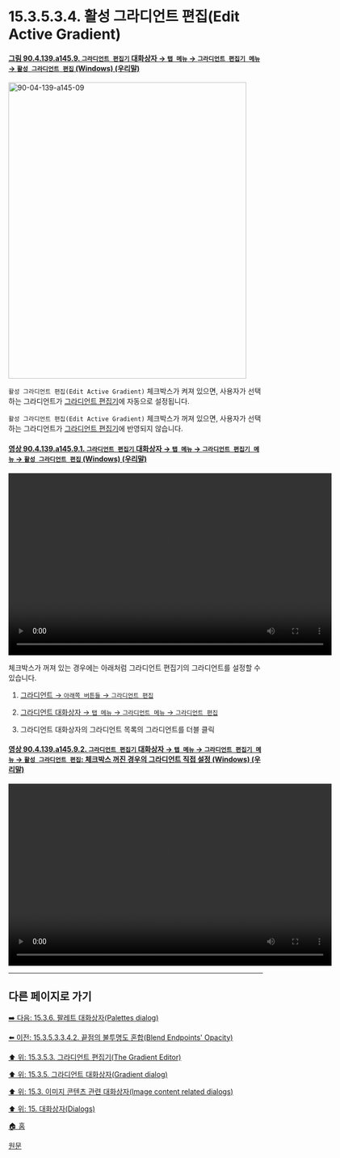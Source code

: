 # 15.3.5.3.4. 활성 그라디언트 편집(Edit Active Gradient)

<a id="90-04-139-a145-09"></a>

#### [그림 90.4.139.a145.9. `그라디언트 편집기` 대화상자 → `탭 메뉴` → `그라디언트 편집기 메뉴` → `활성 그라디언트 편집` (Windows) (우리말)](./90-04-0139-gradient_editor.md#90-04-139-a145-09)
<img width="471" height="586" alt="90-04-139-a145-09" src="https://github.com/user-attachments/assets/3acc2319-1705-4dea-a998-1037db0a3a69" />

`활성 그라디언트 편집(Edit Active Gradient)` 체크박스가 켜져 있으면, 사용자가 선택하는 그라디언트가 [그라디언트 편집기](./15-03-05-03-00-the_gradient_editor.md)에 자동으로 설정됩니다.

`활성 그라디언트 편집(Edit Active Gradient)` 체크박스가 꺼져 있으면, 사용자가 선택하는 그라디언트가 [그라디언트 편집기](./15-03-05-03-00-the_gradient_editor.md)에 반영되지 않습니다.

<a id="90-04-139-a145-09-01"></a>

#### [영상 90.4.139.a145.9.1. `그라디언트 편집기` 대화상자 → `탭 메뉴` → `그라디언트 편집기 메뉴` → `활성 그라디언트 편집` (Windows) (우리말)](./90-04-0139-gradient_editor.md#90-04-139-a145-09-01)
<video controls="controls" width="640" height="360" src="https://github.com/user-attachments/assets/f149e70a-c0f3-4a07-bc71-f4fad94b7a81"></video>

체크박스가 꺼져 있는 경우에는 아래처럼 그라디언트 편집기의 그라디언트를 설정할 수 있습니다.

1. [그라디언트  → `아래쪽 버튼들` → `그라디언트 편집`](./15-03-05-02-02-01-edit_gradient.md)

2. [그라디언트 대화상자 → `탭 메뉴` → `그라디언트 메뉴` → `그라디언트 편집`](./15-03-05-02-03-01-edit_gradient.md)

3. 그라디언트 대화상자의 그라디언트 목록의 그라디언트를 더블 클릭

<a id="90-04-139-a145-09-02"></a>

#### [영상 90.4.139.a145.9.2. `그라디언트 편집기` 대화상자 → `탭 메뉴` → `그라디언트 편집기 메뉴` → `활성 그라디언트 편집`: 체크박스 꺼진 경우의 그라디언트 직접 설정 (Windows) (우리말)](./90-04-0139-gradient_editor.md#90-04-139-a145-09-02)
<video controls="controls" width="640" height="360" src="https://github.com/user-attachments/assets/be5146fc-4c76-42ee-bf9d-f1b92ee05558"></video>

***

## 다른 페이지로 가기

[➡️ 다음: 15.3.6. 팔레트 대화상자(Palettes dialog)](./15-03-06-00-palettes-dialog.md)

[⬅️ 이전: 15.3.5.3.3.4.2. 끝점의 불투명도 혼합(Blend Endpoints' Opacity)](./15-03-05-03-03-04-02-blend_endpoint_opacity.md)

[⬆️ 위: 15.3.5.3. 그라디언트 편집기(The Gradient Editor)](./15-03-05-03-00-the_gradient_editor.md)

[⬆️ 위: 15.3.5. 그라디언트 대화상자(Gradient dialog)](./15-03-05-00-gradient_dialog.md)

[⬆️ 위: 15.3. 이미지 콘텐츠 관련 대화상자(Image content related dialogs)](./15-03-00-image-content-related-dialogs.md)

[⬆️ 위: 15. 대화상자(Dialogs)](./15-00-dialogs.md)

[🏠 홈](./00-home.md)

[원문](https://docs.gimp.org/2.10/ko/gimp-gradient-dialog.html#gimp-gradient-editor-dialog-menu)